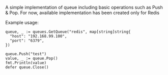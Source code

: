 A simple implementation of queue including basic operations such as Push & Pop.
For now, available implementation has been created only for Redis

Example usage:
```
queue, _ := queues.GetQueue("redis", map[string]string{
  "host": "192.168.99.100",
  "port": "6379",
})

queue.Push("test")
value, _ := queue.Pop()
fmt.Println(value)
defer queue.Close()
```
